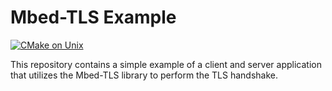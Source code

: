 # Mbed-TLS Example

[![CMake on Unix](https://github.com/TumbleOwlee/mbedtls-example-cxx/actions/workflows/ubuntu.yml/badge.svg)](https://github.com/TumbleOwlee/mbedtls-example-cxx/actions/workflows/ubuntu.yml)

This repository contains a simple example of a client and server application that utilizes the Mbed-TLS library to perform the TLS handshake.
